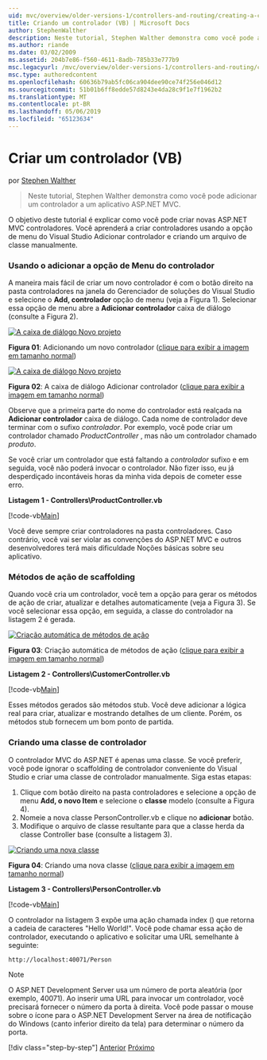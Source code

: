 ```yaml
---
uid: mvc/overview/older-versions-1/controllers-and-routing/creating-a-controller-vb
title: Criando um controlador (VB) | Microsoft Docs
author: StephenWalther
description: Neste tutorial, Stephen Walther demonstra como você pode adicionar um controlador a um aplicativo ASP.NET MVC.
ms.author: riande
ms.date: 03/02/2009
ms.assetid: 204b7e86-f560-4611-8adb-785b33e777b9
msc.legacyurl: /mvc/overview/older-versions-1/controllers-and-routing/creating-a-controller-vb
msc.type: authoredcontent
ms.openlocfilehash: 60636b79ab5fc06ca904dee90ce74f256e046d12
ms.sourcegitcommit: 51b01b6ff8edde57d8243e4da28c9f1e7f1962b2
ms.translationtype: MT
ms.contentlocale: pt-BR
ms.lasthandoff: 05/06/2019
ms.locfileid: "65123634"
---
```

# <a name="creating-a-controller-vb"></a>Criar um controlador (VB)

por [Stephen Walther](https://github.com/StephenWalther)

> Neste tutorial, Stephen Walther demonstra como você pode adicionar um controlador a um aplicativo ASP.NET MVC.

O objetivo deste tutorial é explicar como você pode criar novas ASP.NET MVC controladores. Você aprenderá a criar controladores usando a opção de menu do Visual Studio Adicionar controlador e criando um arquivo de classe manualmente.

### <a name="using-the-add-controller-menu-option"></a>Usando o adicionar a opção de Menu do controlador

A maneira mais fácil de criar um novo controlador é com o botão direito na pasta controladores na janela do Gerenciador de soluções do Visual Studio e selecione o **Add, controlador** opção de menu (veja a Figura 1). Selecionar essa opção de menu abre a **Adicionar controlador** caixa de diálogo (consulte a Figura 2).

[![A caixa de diálogo Novo projeto](creating-a-controller-vb/_static/image1.jpg)](creating-a-controller-vb/_static/image1.png)

**Figura 01**: Adicionando um novo controlador ([clique para exibir a imagem em tamanho normal](creating-a-controller-vb/_static/image2.png))

[![A caixa de diálogo Novo projeto](creating-a-controller-vb/_static/image2.jpg)](creating-a-controller-vb/_static/image3.png)

**Figura 02**: A caixa de diálogo Adicionar controlador ([clique para exibir a imagem em tamanho normal](creating-a-controller-vb/_static/image4.png))

Observe que a primeira parte do nome do controlador está realçada na **Adicionar controlador** caixa de diálogo. Cada nome de controlador deve terminar com o sufixo *controlador*. Por exemplo, você pode criar um controlador chamado *ProductController* , mas não um controlador chamado *produto*.

Se você criar um controlador que está faltando a *controlador* sufixo e em seguida, você não poderá invocar o controlador. Não fizer isso, eu já desperdiçado incontáveis horas da minha vida depois de cometer esse erro.

**Listagem 1 - Controllers\ProductController.vb**

[!code-vb[Main](creating-a-controller-vb/samples/sample1.vb)]

Você deve sempre criar controladores na pasta controladores. Caso contrário, você vai ser violar as convenções do ASP.NET MVC e outros desenvolvedores terá mais dificuldade Noções básicas sobre seu aplicativo.

### <a name="scaffolding-action-methods"></a>Métodos de ação de scaffolding

Quando você cria um controlador, você tem a opção para gerar os métodos de ação de criar, atualizar e detalhes automaticamente (veja a Figura 3). Se você selecionar essa opção, em seguida, a classe do controlador na listagem 2 é gerada.

[![Criação automática de métodos de ação](creating-a-controller-vb/_static/image3.jpg)](creating-a-controller-vb/_static/image5.png)

**Figura 03**: Criação automática de métodos de ação ([clique para exibir a imagem em tamanho normal](creating-a-controller-vb/_static/image6.png))

**Listagem 2 - Controllers\CustomerController.vb**

[!code-vb[Main](creating-a-controller-vb/samples/sample2.vb)]

Esses métodos gerados são métodos stub. Você deve adicionar a lógica real para criar, atualizar e mostrando detalhes de um cliente. Porém, os métodos stub fornecem um bom ponto de partida.

### <a name="creating-a-controller-class"></a>Criando uma classe de controlador

O controlador MVC do ASP.NET é apenas uma classe. Se você preferir, você pode ignorar o scaffolding de controlador conveniente do Visual Studio e criar uma classe de controlador manualmente. Siga estas etapas:

1. Clique com botão direito na pasta controladores e selecione a opção de menu **Add, o novo Item** e selecione o **classe** modelo (consulte a Figura 4).
2. Nomeie a nova classe PersonController.vb e clique no **adicionar** botão.
3. Modifique o arquivo de classe resultante para que a classe herda da classe Controller base (consulte a listagem 3).

[![Criando uma nova classe](creating-a-controller-vb/_static/image4.jpg)](creating-a-controller-vb/_static/image7.png)

**Figura 04**: Criando uma nova classe ([clique para exibir a imagem em tamanho normal](creating-a-controller-vb/_static/image8.png))

**Listagem 3 - Controllers\PersonController.vb**

[!code-vb[Main](creating-a-controller-vb/samples/sample3.vb)]

O controlador na listagem 3 expõe uma ação chamada index () que retorna a cadeia de caracteres "Hello World!". Você pode chamar essa ação de controlador, executando o aplicativo e solicitar uma URL semelhante à seguinte:

`http://localhost:40071/Person`

> [!NOTE]
> 
> O ASP.NET Development Server usa um número de porta aleatória (por exemplo, 40071). Ao inserir uma URL para invocar um controlador, você precisará fornecer o número da porta à direita. Você pode passar o mouse sobre o ícone para o ASP.NET Development Server na área de notificação do Windows (canto inferior direito da tela) para determinar o número da porta.
> 
> [!div class="step-by-step"]
> [Anterior](adding-dynamic-content-to-a-cached-page-vb.md)
> [Próximo](creating-an-action-vb.md)
